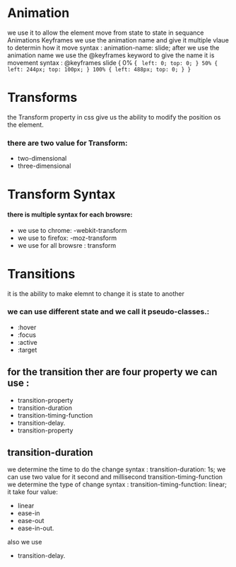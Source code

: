 

# Animation 
we use it to allow the element move from state to state in sequance
Animations Keyframes
we use the animation name and give it multiple vlaue to determin how it move
syntax : animation-name: slide;
after we use the animation name we use the @keyframes keyword to give the name it is movement
syntax :
@keyframes slide { 0% { ` left: 0; top: 0; } 50% { left: 244px; top: 100px; } 100% { left: 488px; top: 0; } }`
# Transforms
the Transform property in css give us the ability to modify the position os the element.
### there are two value for Transform:
 * two-dimensional
 * three-dimensional

# Transform Syntax
#### there is multiple syntax for each browsre:
* we use to chrome: -webkit-transform
* we use to firefox: -moz-transform
* we use for all browsre : transform


# Transitions
it is the ability to make elemnt to change it is state to another
### we can use different state and we call it pseudo-classes.:
* :hover
* :focus
* :active
* :target
## for the transition ther are four property we can use :
* transition-property
* transition-duration
* transition-timing-function
* transition-delay.
* transition-property

## transition-duration
we determine the time to do the change
syntax : transition-duration: 1s;
we can use two value for it second and millisecond
transition-timing-function
we determine the type of change
syntax : transition-timing-function: linear;
it take four value:
* linear
* ease-in
* ease-out
* ease-in-out.


also we use 
* transition-delay.
